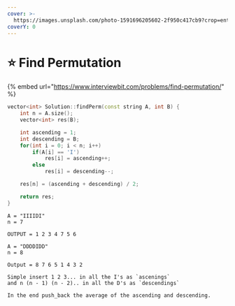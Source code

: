```yaml
---
cover: >-
  https://images.unsplash.com/photo-1591696205602-2f950c417cb9?crop=entropy&cs=tinysrgb&fm=jpg&ixid=MnwxOTcwMjR8MHwxfHNlYXJjaHwxfHxpbmNyZWFzZSUyMGRlY3JlYXNlfGVufDB8fHx8MTY1NTEyMjAwOQ&ixlib=rb-1.2.1&q=80
coverY: 0
---
```


# ⭐ Find Permutation

{% embed url="https://www.interviewbit.com/problems/find-permutation/" %}

```cpp
vector<int> Solution::findPerm(const string A, int B) {
    int n = A.size();
    vector<int> res(B);

    int ascending = 1;
    int descending = B;
    for(int i = 0; i < n; i++)
        if(A[i] == 'I')
            res[i] = ascending++;
        else
            res[i] = descending--;

    res[n] = (ascending + descending) / 2;

    return res;
}

```

```
A = "IIIIDI"
n = 7
 
OUTPUT = 1 2 3 4 7 5 6

A = "DDDDIDD"
n = 8

Output = 8 7 6 5 1 4 3 2

Simple insert 1 2 3... in all the I's as `ascenings`
and n (n - 1) (n - 2).. in all the D's as `descendings`

In the end push_back the average of the ascending and descending.
```
